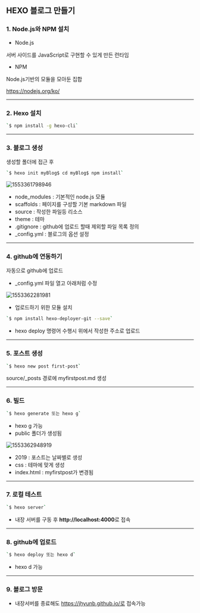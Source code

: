 ## HEXO 블로그 만들기

### 1. Node.js와 NPM 설치

+ Node.js

서버 사이드를 JavaScript로 구현할 수 있게 만든 런타임

+ NPM

Node.js기반의 모듈을 모아둔 집합

https://nodejs.org/ko/



---

### 2. Hexo 설치

```bash
`$ npm install -g hexo-cli`
```



---

### 3. 블로그 생성

생성할 폴더에 접근 후 

```bash
`$ hexo init myBlog$ cd myBlog$ npm install`
```

![1553361798946](C:\Users\JongHyun\AppData\Roaming\Typora\typora-user-images\1553361798946.png)

+ node_modules : 기본적인 node.js 모듈
+ scaffolds : 페이지를 구성할 기본 markdown 파일
+ source : 작성한 파일등 리소스
+ theme : 테마
+ .gitignore : github에 업로드 할때 제외할 파일 목록 정의
+ _config.yml : 블로그의 옵션 설정



---

### 4. github에 연동하기

자동으로 github에 업로드

+ _config.yml 파일 열고 아래처럼 수정

![1553362281981](C:\Users\JongHyun\AppData\Roaming\Typora\typora-user-images\1553362281981.png)



+ 업로드하기 위한 모듈 설치

```bash
`$ npm install hexo-deployer-git --save`
```



+ hexo deploy 명령어 수행시 위에서 작성한 주소로 업로드



---

### 5. 포스트 생성

```bash
`$ hexo new post first-post`
```

source/_posts 경로에 myfirstpost.md 생성



---

### 6. 빌드

```bash
`$ hexo generate 또는 hexo g`
```

+ hexo g 가능
+ public 폴더가 생성됨

![1553362948919](C:\Users\JongHyun\AppData\Roaming\Typora\typora-user-images\1553362948919.png)

+ 2019 : 포스트는 날짜별로 생성
+ css : 테마에 맞게 생성
+ index.html  : myfirstpost가 변경됨



---

### 7. 로컬 테스트

```bash
`$ hexo server`
```

+ 내장 서버를 구동 후  **http://localhost:4000**로 접속



---

### 8. github에 업로드

```bash
`$ hexo deploy 또는 hexo d`
```

+ hexo d 가능

---

### 9. 블로그 방문

+ 내장서버를 종료해도 https://jhyunb.github.io/로 접속가능

